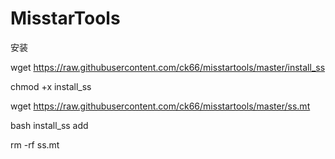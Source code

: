 # MisstarTools
安装

wget https://raw.githubusercontent.com/ck66/misstartools/master/install_ss

chmod +x install_ss

wget https://raw.githubusercontent.com/ck66/misstartools/master/ss.mt

bash install_ss add

rm -rf ss.mt
